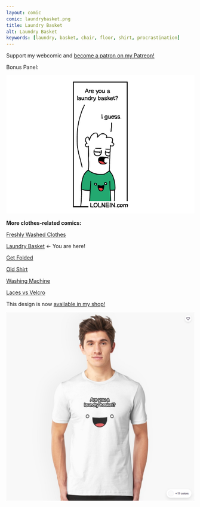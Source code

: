 ```yaml
---
layout: comic
comic: laundrybasket.png
title: Laundry Basket
alt: Laundry Basket
keywords: [laundry, basket, chair, floor, shirt, procrastination]
---
```


Support my webcomic and [become a patron on my Patreon!](https://www.patreon.com/lolnein)

Bonus Panel:

![Laundry Basket Bonus Panel](/images/laundrybasket_bonus.png)


__More clothes-related comics:__

[Freshly Washed Clothes](https://lolnein.com/2017/09/20/freshlywashedclothes/)

[Laundry Basket](https://lolnein.com/2019/04/26/laundrybasket/) <- You are here!

[Get Folded](https://lolnein.com/2020/02/12/getfolded)

[Old Shirt](https://lolnein.com/2020/02/25/oldshirt/)

[Washing Machine](https://lolnein.com/2020/02/26/washingmachine/)

[Laces vs Velcro](http://lolnein.com/2016/07/28/lacesvsvelcro/)


This design is now [available in my shop!](https://lolnein.redbubble.com) 

[![Laundry Basket Shirt](/images/laundrybasket_shirt2.png)](https://lolnein.redbubble.com)
